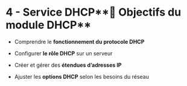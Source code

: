 # 4 - Service DHCP**🎯 Objectifs du module DHCP**
- Comprendre le **fonctionnement du protocole DHCP**



- Configurer **le rôle DHCP** sur un serveur



- Créer et gérer des **étendues d’adresses IP**



- Ajuster les **options DHCP** selon les besoins du réseau
